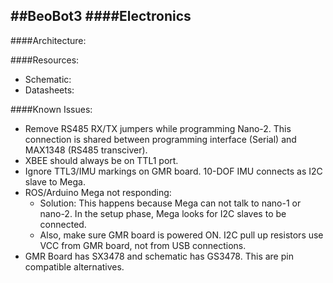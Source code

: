 ##BeoBot3
####Electronics
---

####Architecture:

####Resources:

* Schematic:
* Datasheets:


####Known Issues:
* Remove RS485 RX/TX jumpers while programming Nano-2. This connection is shared between programming interface (Serial) and MAX1348 (RS485 transciver).
* XBEE should always be on TTL1 port.
* Ignore TTL3/IMU markings on GMR board. 10-DOF IMU connects as I2C slave to Mega.
* ROS/Arduino Mega not responding:
	- Solution: This happens because Mega can not talk to nano-1 or nano-2. In the setup phase, Mega looks for I2C slaves to be connected. 
	- Also, make sure GMR board is powered ON. I2C pull up resistors use VCC from GMR board, not from USB connections.
* GMR Board has SX3478 and schematic has GS3478. This are pin compatible alternatives.